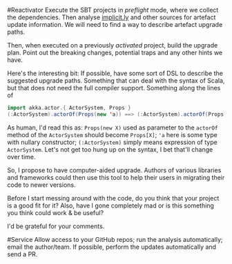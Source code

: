 #Reactivator
Execute the SBT projects in _preflight_ mode, where we collect the dependencies. Then analyse [implicit.ly](implicit.ly) and other sources for artefact update information. We will need to find a way to describe artefact upgrade paths.

Then, when executed on a previously _activated_ project, build the upgrade plan. Point out the breaking changes, potential traps and any other hints we have. 

Here's the interesting bit: If possible, have some sort of DSL to describe the suggested upgrade paths. Something that can deal with the syntax of Scala, but that does not need the full compiler support. Something along the lines of

```scala
import akka.actor.{ ActorSystem, Props }
(:ActorSystem).actorOf(Props(new 'a)) ==> (:ActorSystem).actorOf(Props['a])
```

As human, I'd read this as: ``Props(new X)`` used as parameter to the ``actorOf`` method of the ``ActorSystem`` should become ``Props[X]``; ``'a`` here is some type with nullary constructor; ``(:ActorSystem)`` simply means expression of type ``ActorSystem``. Let's not get too hung up on the syntax, I bet that'll change over time.

So, I propose to have computer-aided upgrade. Authors of various libraries and frameworks could then use this tool to help their users in migrating their code to newer versions.

Before I start messing around with the code, do you think that your project is a good fit for it? Also, have I gone completely mad or is this something you think could work & be useful?

I'd be grateful for your comments.

#Service
Allow access to your GitHub repos; run the analysis automatically; email the author/team. If possible, perform the updates automatically and send a PR. 